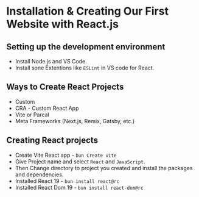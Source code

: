 # Installation & Creating Our First Website with React.js

## Setting up the development environment
- Install Node.js and VS Code.
- Install sone Extentions like `ESLint` in VS code for React.

## Ways to Create React Projects
- Custom 
- CRA - Custom React App    
- Vite or Parcal
- Meta Frameworks (Next.js, Remix, Gatsby, etc.)

## Creating React projects
- Create Vite React app - `bun Create vite`
- Give Project name and select `React` and `JavaScript`.
- Then Change directory to project you created and install the packages and dependencies.
- Installed React 19 - `bun install react@rc`
- Installed React Dom 19 - `bun install react-dom@rc`